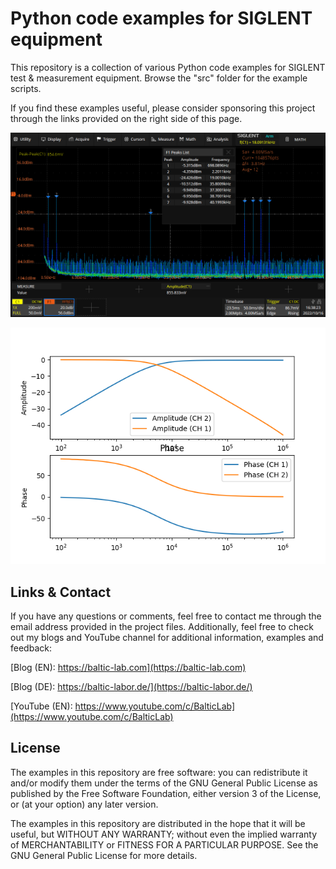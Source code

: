 Python code examples for SIGLENT equipment
==========================
This repository is a collection of various Python code examples for SIGLENT test & measurement equipment. Browse the "src" folder for the example scripts. 

If you find these examples useful, please consider sponsoring this project through the links provided on the right side of this page. 

![Stereo FM MPX](https://github.com/AI5GW/SIGLENT/blob/main/src/STEREO_MPX/SDS2104X%20HD_PNG_40.png)        
    
![Import bode plot Data](https://github.com/AI5GW/SIGLENT/blob/main/src/BODE_CSV/Figure_1.png)    
    
Links & Contact
---------------------
If you have any questions or comments, feel free to contact me through the email address provided in the project files. Additionally, feel free to check out my blogs and YouTube channel for additional information, examples and feedback:

[Blog (EN): https://baltic-lab.com](https://baltic-lab.com)

[Blog (DE): https://baltic-labor.de/](https://baltic-labor.de/)

[YouTube (EN): https://www.youtube.com/c/BalticLab](https://www.youtube.com/c/BalticLab)

License
-------
The examples in this repository are free software: you can redistribute it and/or modify them under the terms of the GNU General Public License as published by the Free Software Foundation, either version 3 of the License, or (at your option) any later version.

The examples in this repository are distributed in the hope that it will be useful, but WITHOUT ANY WARRANTY; without even the implied warranty of MERCHANTABILITY or FITNESS FOR A PARTICULAR PURPOSE.  See the GNU General Public License for more details.
